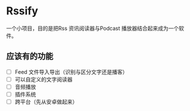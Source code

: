 # Rssify

一个小项目，目的是把Rss 资讯阅读器与Podcast 播放器结合起来成为一个软件。

## 应该有的功能

- [ ]  Feed 文件导入导出（识别与区分文字还是播客）
- [ ]  可以自定义的文字阅读器
- [ ]  音频播放
- [ ]  插件系统
- [ ]  跨平台（先从安卓做起来）
